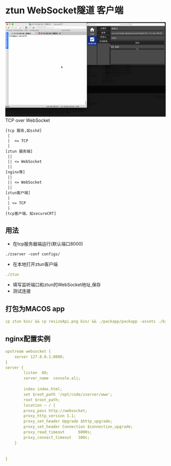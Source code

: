 # ztun WebSocket隧道 客户端
![image](./ztun.gif)
TCP over WebSocket

```
[tcp 服务,如sshd]
 |
 |  <= TCP
 |
[ztun 服务端]
 ||
 || <= WebSocket
 ||
[nginx等]
 ||
 || <= WebSocket
 ||
[ztun客户端]
 |
 | <= TCP
 |
[tcp客户端，如secureCRT]
```

## 用法

* 在tcp服务器端运行(默认端口8000) 
```
./zserver -conf configs/
```
* 在本地打开ztun客户端
```yaml
./ztun
```
* 填写监听端口和ztun的WebSocket地址,保存
* 测试连接

## 打包为MACOS app
```yaml
cp ztun bin/ && cp resizeApi.png bin/ && ./packapp/packapp -assets ./bin/ -bin ztun -icon resizeApi.png  -identifier com.github.zzpu -name ztun -dmg ztun -o  ~/Documents/

```

## nginx配置实例
```yaml
upstream websocket {
    server 127.0.0.1:8000;
}
server {
        listen  80;
        server_name  console.ali;

        index index.html;
        set $root_path '/opt/code/zserver/www';
        root $root_path;
        location ~ / {
        proxy_pass http://websocket;
        proxy_http_version 1.1;
        proxy_set_header Upgrade $http_upgrade;
        proxy_set_header Connection $connection_upgrade;
        proxy_read_timeout      6000s;
        proxy_connect_timeout   300s;
    }


}
```

